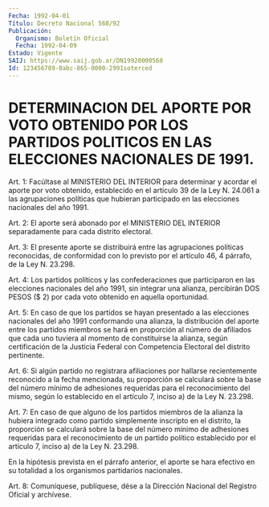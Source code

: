 ```yaml
---
Fecha: 1992-04-01
Título: Decreto Nacional 568/92
Publicación:
  Organismo: Boletín Oficial
  Fecha: 1992-04-09
Estado: Vigente
SAIJ: https://www.saij.gob.ar/DN19920000568
Id: 123456789-0abc-865-0000-2991soterced
---
```

# DETERMINACION  DEL APORTE POR VOTO OBTENIDO POR LOS PARTIDOS POLITICOS EN LAS ELECCIONES NACIONALES DE 1991.

<a id="1"></a>
Art. 1: Facúltase al MINISTERIO DEL INTERIOR para determinar y acordar  el aporte por voto obtenido, establecido en el artículo 39 de la Ley  N.  24.061  a  las  agrupaciones  políticas que hubieran participado en las elecciones nacionales del año 1991.

<a id="2"></a>
Art.  2: El aporte será abonado por el MINISTERIO DEL INTERIOR separadamente para cada distrito electoral.

<a id="3"></a>
Art. 3: El presente aporte se distribuirá entre las agrupaciones  políticas reconocidas, de conformidad con lo previsto por el artículo 46, 4 párrafo, de la Ley N. 23.298.

<a id="4"></a>
Art.  4:  Los  partidos  políticos  y  las confederaciones que participaron  en  las  elecciones  nacionales  del  año  1991,  sin integrar  una  alianza, percibirán DOS PESOS ($ 2)  por  cada  voto obtenido en aquella oportunidad.

<a id="5"></a>
Art.  5: En caso de que los partidos se hayan presentado a las elecciones nacionales  del  año  1991  conformando  una alianza, la distribución  del  aporte  entre los partidos miembros se  hará  en proporción al número de afiliados  que  cada uno tuviera al momento de  constituirse  la alianza, según certificación  de  la  Justicia Federal  con  Competencia    Electoral   del  distrito  pertinente.

<a id="6"></a>
Art.  6:  Si  algún  partido  no  registrara  afiliaciones por hallarse  recientemente  reconocido  a  la  fecha  mencionada,   su proporción  se  calculará  sobre  la  base  del  número  mínimo  de adhesiones  requeridas  para  el reconocimiento del mismo, según lo establecido  en el artículo 7, inciso  a)  de  la  Ley  N.  23.298.

<a id="7"></a>
Art.  7:  En caso de que alguno de los partidos miembros de la alianza la hubiera  integrado como partido simplemente inscripto en el distrito, la proporción  se  calculará  sobre la base del número mínimo  de  adhesiones  requeridas  para  el reconocimiento  de  un partido político establecido por el artículo  7,  inciso  a)  de la Ley N. 23.298.

En  la  hipótesis  prevista  en  el párrafo anterior, el aporte se hara  efectivo  en  su  totalidad  a  los   organismos  partidarios nacionales.

<a id="8"></a>
Art.  8: Comuníquese, publíquese, dése a la Dirección Nacional del Registro Oficial y archívese.